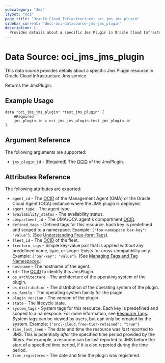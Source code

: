 ```yaml
---
subcategory: "Jms"
layout: "oci"
page_title: "Oracle Cloud Infrastructure: oci_jms_jms_plugin"
sidebar_current: "docs-oci-datasource-jms-jms_plugin"
description: |-
  Provides details about a specific Jms Plugin in Oracle Cloud Infrastructure Jms service
---
```


# Data Source: oci_jms_jms_plugin
This data source provides details about a specific Jms Plugin resource in Oracle Cloud Infrastructure Jms service.

Returns the JmsPlugin.

## Example Usage

```hcl
data "oci_jms_jms_plugin" "test_jms_plugin" {
	#Required
	jms_plugin_id = oci_jms_jms_plugin.test_jms_plugin.id
}
```

## Argument Reference

The following arguments are supported:

* `jms_plugin_id` - (Required) The [OCID](https://docs.cloud.oracle.com/iaas/Content/General/Concepts/identifiers.htm) of the JmsPlugin.


## Attributes Reference

The following attributes are exported:

* `agent_id` - The [OCID](https://docs.cloud.oracle.com/iaas/Content/General/Concepts/identifiers.htm) of the Management Agent (OMA) or the Oracle Cloud Agent (OCA) instance where the JMS plugin is deployed.
* `agent_type` - The agent type.
* `availability_status` - The availability status.
* `compartment_id` - The OMA/OCA agent's compartment [OCID](https://docs.cloud.oracle.com/iaas/Content/General/Concepts/identifiers.htm). 
* `defined_tags` - Defined tags for this resource. Each key is predefined and scoped to a namespace. Example: `{"foo-namespace.bar-key": "value"}`. (See [Understanding Free-form Tags](https://docs.cloud.oracle.com/iaas/Content/Tagging/Tasks/managingtagsandtagnamespaces.htm)). 
* `fleet_id` - The [OCID](https://docs.cloud.oracle.com/iaas/Content/General/Concepts/identifiers.htm) of the fleet. 
* `freeform_tags` - Simple key-value pair that is applied without any predefined name, type, or scope. Exists for cross-compatibility only. Example: `{"bar-key": "value"}`. (See [Managing Tags and Tag Namespaces](https://docs.cloud.oracle.com/iaas/Content/Tagging/Concepts/understandingfreeformtags.htm).) 
* `hostname` - The hostname of the agent. 
* `id` - The [OCID](https://docs.cloud.oracle.com/iaas/Content/General/Concepts/identifiers.htm) to identify this JmsPlugin.
* `os_architecture` - The architecture of the operating system of the plugin.
* `os_distribution` - The distribution of the operating system of the plugin.
* `os_family` - The operating system family for the plugin.
* `plugin_version` - The version of the plugin.
* `state` - The lifecycle state.
* `system_tags` - System tags for this resource. Each key is predefined and scoped to a namespace. For more information, see [Resource Tags](https://docs.cloud.oracle.com/iaas/Content/General/Concepts/resourcetags.htm). System tags can be viewed by users, but can only be created by the system.  Example: `{"orcl-cloud.free-tier-retained": "true"}` 
* `time_last_seen` - The date and time the resource was _last_ reported to JMS. This is potentially _after_ the specified time period provided by the filters. For example, a resource can be last reported to JMS before the start of a specified time period, if it is also reported during the time period. 
* `time_registered` - The date and time the plugin was registered. 

